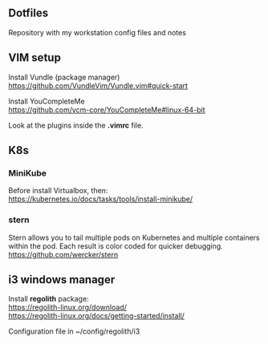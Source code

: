 ## Dotfiles
Repository with my workstation config files and notes 

## VIM setup
Install Vundle (package manager)  
https://github.com/VundleVim/Vundle.vim#quick-start  

Install YouCompleteMe  
https://github.com/ycm-core/YouCompleteMe#linux-64-bit

Look at the plugins inside the **.vimrc** file.

## K8s
### MiniKube
Before install Virtualbox, then: 
https://kubernetes.io/docs/tasks/tools/install-minikube/

### stern
Stern allows you to tail multiple pods on Kubernetes and multiple containers within the pod. Each result is color coded for quicker debugging.  
https://github.com/wercker/stern

## i3 windows manager
Install **regolith** package:  
https://regolith-linux.org/download/  
https://regolith-linux.org/docs/getting-started/install/

Configuration file in ~/config/regolith/i3
